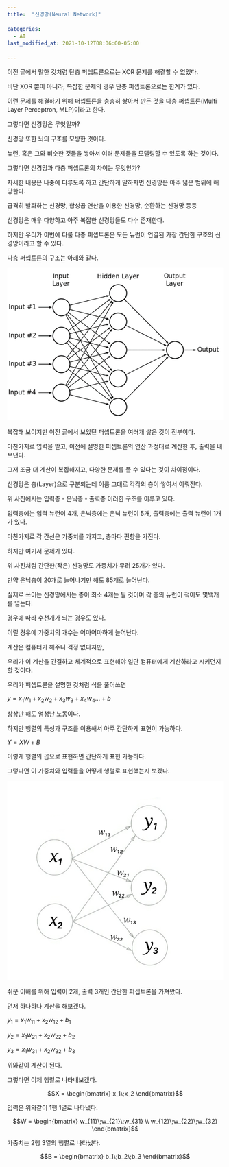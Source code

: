 ```yaml
---
title:  "신경망(Neural Network)"

categories:
  - AI
last_modified_at: 2021-10-12T08:06:00-05:00

---
```



이전 글에서 말한 것처럼 단층 퍼셉트론으로는 XOR 문제를 해결할 수 없었다.

비단 XOR 뿐이 아니라, 복잡한 문제의 경우 단층 퍼셉트론으로는 한계가 있다.

이런 문제를 해결하기 위해 퍼셉트론을 층층히 쌓아서 만든 것을 다층 퍼셉트론(Multi Layer Perceptron, MLP)이라고 한다.

그렇다면 신경망은 무엇일까?

신경망 또한 뇌의 구조를 모방한 것이다.

뉴런, 혹은 그와 비슷한 것들을 쌓아서 여러 문제들을 모델링할 수 있도록 하는 것이다.

그렇다면 신경망과 다층 퍼셉트론의 차이는 무엇인가?

자세한 내용은 나중에 다루도록 하고 간단하게 말하자면 신경망은 아주 넓은 범위에 해당한다.

급격히 발화하는 신경망, 합성곱 연산을 이용한 신경망, 순환하는 신경망 등등

신경망은 매우 다양하고 아주 복잡한 신경망들도 다수 존재한다.

하지만 우리가 이번에 다룰 다층 퍼셉트론은 모든 뉴런이 연결된 가장 간단한 구조의 신경망이라고 할 수 있다.

다층 퍼셉트론의 구조는 아래와 같다.

![](/assets/image/neuralnetwork.png)

복잡해 보이지만 이전 글에서 보았던 퍼셉트론을 여러개 쌓은 것이 전부이다.

마찬가지로 입력을 받고, 이전에 설명한 퍼셉트론의 연산 과정대로 계산한 후, 출력을 내보낸다.

그저 조금 더 계산이 복잡해지고, 다양한 문제를 풀 수 있다는 것이 차이점이다. 

신경망은 층(Layer)으로 구분되는데 이름 그대로 각각의 층이 쌓여서 이뤄진다.

위 사진에서는 입력층 - 은닉층 - 출력층 이러한 구조를 이루고 있다.

입력층에는 입력 뉴런이 4개, 은닉층에는 은닉 뉴런이 5개, 출력층에는 출력 뉴런이 1개가 있다.

마찬가지로 각 간선은 가중치를 가지고, 층마다 편향을 가진다.

하지만 여기서 문제가 있다.

위 사진처럼 간단한(작은) 신경망도 가중치가 무려 25개가 있다.

만약 은닉층이 20개로 늘어나기만 해도 85개로 늘어난다.

실제로 쓰이는 신경망에서는 층이 최소 4개는 될 것이며 각 층의 뉴런이 적어도 몇백개를 넘는다. 

경우에 따라 수천개가 되는 경우도 있다.

이럴 경우에 가중치의 개수는 어마어마하게 늘어난다.

계산은 컴퓨터가 해주니 걱정 없다지만, 

우리가 이 계산을 간결하고 체계적으로 표현해야 일단 컴퓨터에게 계산하라고 시키던지 할 것이다.

우리가 퍼셉트론을 설명한 것처럼 식을 풀어쓰면

$y = x_1w_1 + x_2w_2 + x_3w_3+ x_4w_4 ... + b$

상상만 해도 엄청난 노동이다.

하지만 행렬의 특성과 구조를 이용해서 아주 간단하게 표현이 가능하다.

$Y = XW + B$

이렇게 행렬의 곱으로 표현하면 간단하게 표현 가능하다.

그렇다면 이 가중치와 입력들을 어떻게 행렬로 표현했는지 보겠다.

![](/assets/image/2-3perceptron.png)

쉬운 이해를 위해 입력이 2개, 출력 3개인 간단한 퍼셉트론을 가져왔다.

먼저 하나하나 계산을 해보겠다.

$y_1 = x_1w_{11} + x_2w_{12} + b_1$

$y_2 = x_1w_{21} + x_2w_{22} + b_2$

$y_3 = x_1w_{31} + x_2w_{32} + b_3$

위와같이 계산이 된다.

그렇다면 이제 행렬로 나타내보겠다.

$$X = \begin{bmatrix} 
x_1\;x_2 
\end{bmatrix}$$

입력은 위와같이 1행 1열로 나타냈다.

$$W = \begin{bmatrix} 
w_{11}\;w_{21}\;w_{31} \\
w_{12}\;w_{22}\;w_{32} 
\end{bmatrix}$$

가중치는 2행 3열의 행렬로 나타냈다.

$$B = \begin{bmatrix} 
b_1\;b_2\;b_3
\end{bmatrix}$$

